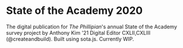 # State of the Academy 2020

The digital publication for *The Phillipian*'s annual State of the Academy survey project by Anthony Kim '21 Digital Editor CXLII,CXLIII (@createandbuild). Built using sota.js. Currently WIP.
